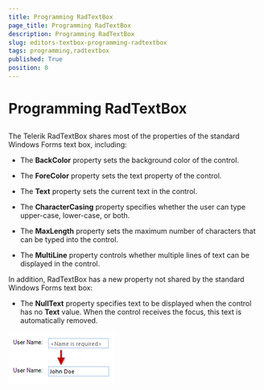 ```yaml
---
title: Programming RadTextBox
page_title: Programming RadTextBox
description: Programming RadTextBox
slug: editors-textbox-programming-radtextbox
tags: programming,radtextbox
published: True
position: 0
---
```


# Programming RadTextBox



## 

The Telerik RadTextBox shares most of the properties of the standard Windows Forms text box, including:

* The __BackColor__ property sets the background color of the control. 


* The __ForeColor__ property sets the text property of the control. 


* The __Text__ property sets the current text in the control. 


* The __CharacterCasing__ property specifies whether the user can type upper-case, lower-case, or both. 


* The __MaxLength__ property sets the maximum number of characters that can be typed into the control. 


* The __MultiLine__ property controls whether multiple lines of text can be displayed in the control. 

In addition, RadTextBox has a new property not shared by the standard Windows Forms text box:

* The __NullText__ property specifies text to be displayed when the control has no __Text__ value. When the control receives the focus, this text is automatically removed. 

![editors-textbox-programming-radtextbox 001](images/editors-textbox-programming-radtextbox001.png)
